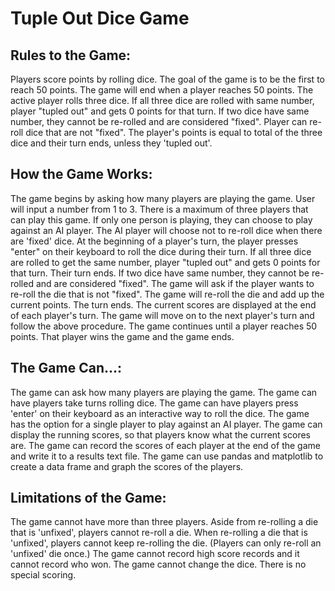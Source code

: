 # Tuple Out Dice Game

## Rules to the Game:
Players score points by rolling dice. 
The goal of the game is to be the first to reach 50 points. The game will end when a player reaches 50 points. 
The active player rolls three dice. 
    If all three dice are rolled with same number, player "tupled out" and gets 0 points for that turn. 
    If two dice have same number, they cannot be re-rolled and are considered "fixed".
    Player can re-roll dice that are not "fixed".
The player's points is equal to total of the three dice and their turn ends, unless they 'tupled out'. 


## How the Game Works:
The game begins by asking how many players are playing the game. User will input a number from 1 to 3. 
    There is a maximum of three players that can play this game. 
    If only one person is playing, they can choose to play against an AI player. The AI player will choose not to re-roll dice when there are 'fixed' dice. 
At the beginning of a player's turn, the player presses "enter" on their keyboard to roll the dice during their turn.
If all three dice are rolled to get the same number, player "tupled out" and gets 0 points for that turn. Their turn ends. 
If two dice have same number, they cannot be re-rolled and are considered "fixed". 
The game will ask if the player wants to re-roll the die that is not "fixed". The game will re-roll the die and add up the current points. The turn ends.
The current scores are displayed at the end of each player's turn. 
The game will move on to the next player's turn and follow the above procedure. 
The game continues until a player reaches 50 points. That player wins the game and the game ends.

## The Game Can...:
The game can ask how many players are playing the game.
The game can have players take turns rolling dice.
The game can have players press 'enter' on their keyboard as an interactive way to roll the dice.
The game has the option for a single player to play against an AI player.
The game can display the running scores, so that players know what the current scores are. 
The game can record the scores of each player at the end of the game and write it to a results text file. 
The game can use pandas and matplotlib to create a data frame and graph the scores of the players.

## Limitations of the Game:
The game cannot have more than three players.
Aside from re-rolling a die that is 'unfixed', players cannot re-roll a die. 
When re-rolling a die that is 'unfixed', players cannot keep re-rolling the die. (Players can only re-roll an 'unfixed' die once.)
The game cannot record high score records and it cannot record who won. 
The game cannot change the dice.
There is no special scoring. 

